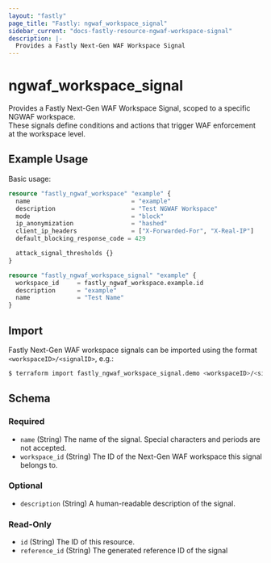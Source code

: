 ```yaml
---
layout: "fastly"
page_title: "Fastly: ngwaf_workspace_signal"
sidebar_current: "docs-fastly-resource-ngwaf-workspace-signal"
description: |-
  Provides a Fastly Next-Gen WAF Workspace Signal
---
```


# ngwaf_workspace_signal

Provides a Fastly Next-Gen WAF Workspace Signal, scoped to a specific NGWAF workspace.  
These signals define conditions and actions that trigger WAF enforcement at the workspace level.

## Example Usage

Basic usage:

```terraform
resource "fastly_ngwaf_workspace" "example" {
  name                            = "example"
  description                     = "Test NGWAF Workspace"
  mode                            = "block"
  ip_anonymization                = "hashed"
  client_ip_headers               = ["X-Forwarded-For", "X-Real-IP"]
  default_blocking_response_code = 429

  attack_signal_thresholds {}
}

resource "fastly_ngwaf_workspace_signal" "example" {
  workspace_id     = fastly_ngwaf_workspace.example.id
  description      = "example"
  name             = "Test Name"
}
```

## Import

Fastly Next-Gen WAF workspace signals can be imported using the format `<workspaceID>/<signalID>`, e.g.:

```sh
$ terraform import fastly_ngwaf_workspace_signal.demo <workspaceID>/<signalID>
```

<!-- schema generated by tfplugindocs -->
## Schema

### Required

- `name` (String) The name of the signal. Special characters and periods are not accepted.
- `workspace_id` (String) The ID of the Next-Gen WAF workspace this signal belongs to.

### Optional

- `description` (String) A human-readable description of the signal.

### Read-Only

- `id` (String) The ID of this resource.
- `reference_id` (String) The generated reference ID of the signal
